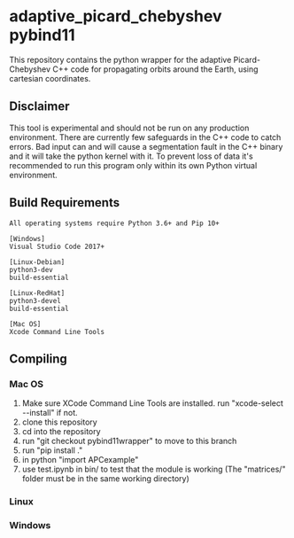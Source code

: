 # adaptive_picard_chebyshev pybind11
This repository contains the python wrapper for the adaptive Picard-Chebyshev C++ code for propagating orbits around the Earth, using cartesian coordinates.

## Disclaimer
This tool is experimental and should not be run on any production environment. There are currently few safeguards in the C++ code to catch errors. Bad input can and will cause a segmentation fault in the C++ binary and it will take the python kernel with it. To prevent loss of data it's recommended to run this program only within its own Python virtual environment.

## Build Requirements
```
All operating systems require Python 3.6+ and Pip 10+

[Windows]  
Visual Studio Code 2017+

[Linux-Debian]  
python3-dev  
build-essential

[Linux-RedHat]  
python3-devel  
build-essential

[Mac OS]  
Xcode Command Line Tools
```

## Compiling
### Mac OS

1. Make sure XCode Command Line Tools are installed. run "xcode-select --install" if not.
2. clone this repository
3. cd into the repository
4. run "git checkout pybind11wrapper" to move to this branch
5. run "pip install ."
6. in python "import APCexample"
7. use test.ipynb in bin/ to test that the module is working (The "matrices/" folder must be in the same working directory)

### Linux

### Windows
